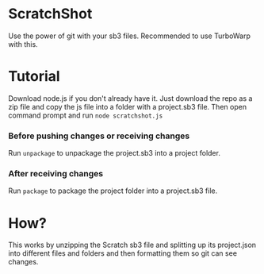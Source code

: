 # ScratchShot
Use the power of git with your sb3 files. Recommended to use TurboWarp with this. 

# Tutorial
Download node.js if you don't already have it.
Just download the repo as a zip file and copy the js file into a folder with a project.sb3 file. Then open command prompt and run `node scratchshot.js` 

### Before pushing changes or receiving changes
Run `unpackage` to unpackage the project.sb3 into a project folder.

### After receiving changes 
Run `package` to package the project folder into a project.sb3 file.


# How?
This works by unzipping the Scratch sb3 file and splitting up its project.json into different files and folders and then formatting them so git can see changes.